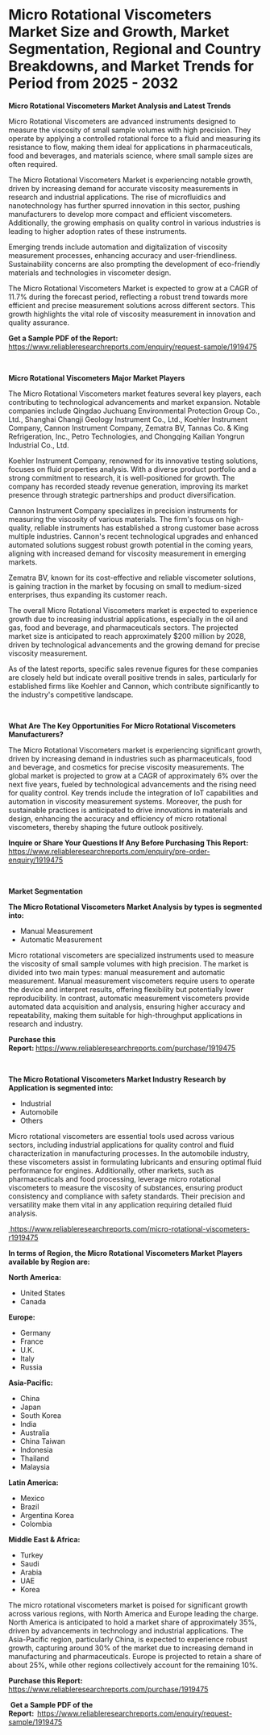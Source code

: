 <p><h1>Micro Rotational Viscometers Market Size and Growth, Market Segmentation, Regional and Country Breakdowns, and Market Trends for Period from 2025 -  2032</h1></p><p><strong>Micro Rotational Viscometers Market Analysis and Latest Trends</strong></p>
<p><p>Micro Rotational Viscometers are advanced instruments designed to measure the viscosity of small sample volumes with high precision. They operate by applying a controlled rotational force to a fluid and measuring its resistance to flow, making them ideal for applications in pharmaceuticals, food and beverages, and materials science, where small sample sizes are often required.</p><p>The Micro Rotational Viscometers Market is experiencing notable growth, driven by increasing demand for accurate viscosity measurements in research and industrial applications. The rise of microfluidics and nanotechnology has further spurred innovation in this sector, pushing manufacturers to develop more compact and efficient viscometers. Additionally, the growing emphasis on quality control in various industries is leading to higher adoption rates of these instruments.</p><p>Emerging trends include automation and digitalization of viscosity measurement processes, enhancing accuracy and user-friendliness. Sustainability concerns are also prompting the development of eco-friendly materials and technologies in viscometer design.</p><p>The Micro Rotational Viscometers Market is expected to grow at a CAGR of 11.7% during the forecast period, reflecting a robust trend towards more efficient and precise measurement solutions across different sectors. This growth highlights the vital role of viscosity measurement in innovation and quality assurance.</p></p>
<p><strong>Get a Sample PDF of the Report:&nbsp;</strong> <a href="https://www.reliableresearchreports.com/enquiry/request-sample/1919475?utm_campaign=3349&utm_medium=2&utm_source=Github&utm_content=ia&utm_term=12042025&utm_id=micro-rotational-viscometers">https://www.reliableresearchreports.com/enquiry/request-sample/1919475</a></p>
<p>&nbsp;</p>
<p><strong>Micro Rotational Viscometers Major Market Players</strong></p>
<p><p>The Micro Rotational Viscometers market features several key players, each contributing to technological advancements and market expansion. Notable companies include Qingdao Juchuang Environmental Protection Group Co., Ltd., Shanghai Changji Geology Instrument Co., Ltd., Koehler Instrument Company, Cannon Instrument Company, Zematra BV, Tannas Co. & King Refrigeration, Inc., Petro Technologies, and Chongqing Kailian Yongrun Industrial Co., Ltd.</p><p>Koehler Instrument Company, renowned for its innovative testing solutions, focuses on fluid properties analysis. With a diverse product portfolio and a strong commitment to research, it is well-positioned for growth. The company has recorded steady revenue generation, improving its market presence through strategic partnerships and product diversification.</p><p>Cannon Instrument Company specializes in precision instruments for measuring the viscosity of various materials. The firm's focus on high-quality, reliable instruments has established a strong customer base across multiple industries. Cannon's recent technological upgrades and enhanced automated solutions suggest robust growth potential in the coming years, aligning with increased demand for viscosity measurement in emerging markets.</p><p>Zematra BV, known for its cost-effective and reliable viscometer solutions, is gaining traction in the market by focusing on small to medium-sized enterprises, thus expanding its customer reach. </p><p>The overall Micro Rotational Viscometers market is expected to experience growth due to increasing industrial applications, especially in the oil and gas, food and beverage, and pharmaceuticals sectors. The projected market size is anticipated to reach approximately $200 million by 2028, driven by technological advancements and the growing demand for precise viscosity measurement.</p><p>As of the latest reports, specific sales revenue figures for these companies are closely held but indicate overall positive trends in sales, particularly for established firms like Koehler and Cannon, which contribute significantly to the industry's competitive landscape.</p></p>
<p>&nbsp;</p>
<p><strong>What Are The Key Opportunities For Micro Rotational Viscometers Manufacturers?</strong></p>
<p><p>The Micro Rotational Viscometers market is experiencing significant growth, driven by increasing demand in industries such as pharmaceuticals, food and beverage, and cosmetics for precise viscosity measurements. The global market is projected to grow at a CAGR of approximately 6% over the next five years, fueled by technological advancements and the rising need for quality control. Key trends include the integration of IoT capabilities and automation in viscosity measurement systems. Moreover, the push for sustainable practices is anticipated to drive innovations in materials and design, enhancing the accuracy and efficiency of micro rotational viscometers, thereby shaping the future outlook positively.</p></p>
<p><strong>Inquire or Share Your Questions If Any Before Purchasing This Report:</strong> <a href="https://www.reliableresearchreports.com/enquiry/pre-order-enquiry/1919475?utm_campaign=3349&utm_medium=2&utm_source=Github&utm_content=ia&utm_term=12042025&utm_id=micro-rotational-viscometers">https://www.reliableresearchreports.com/enquiry/pre-order-enquiry/1919475</a></p>
<p>&nbsp;</p>
<p><strong>Market Segmentation</strong></p>
<p><strong>The Micro Rotational Viscometers Market Analysis by types is segmented into:</strong></p>
<p><ul><li>Manual Measurement</li><li>Automatic Measurement</li></ul></p>
<p><p>Micro rotational viscometers are specialized instruments used to measure the viscosity of small sample volumes with high precision. The market is divided into two main types: manual measurement and automatic measurement. Manual measurement viscometers require users to operate the device and interpret results, offering flexibility but potentially lower reproducibility. In contrast, automatic measurement viscometers provide automated data acquisition and analysis, ensuring higher accuracy and repeatability, making them suitable for high-throughput applications in research and industry.</p></p>
<p><strong>Purchase this Report:&nbsp;</strong><a href="https://www.reliableresearchreports.com/purchase/1919475?utm_campaign=3349&utm_medium=2&utm_source=Github&utm_content=ia&utm_term=12042025&utm_id=micro-rotational-viscometers">https://www.reliableresearchreports.com/purchase/1919475</a></p>
<p>&nbsp;</p>
<p><strong>The Micro Rotational Viscometers Market Industry Research by Application is segmented into:</strong></p>
<p><ul><li>Industrial</li><li>Automobile</li><li>Others</li></ul></p>
<p><p>Micro rotational viscometers are essential tools used across various sectors, including industrial applications for quality control and fluid characterization in manufacturing processes. In the automobile industry, these viscometers assist in formulating lubricants and ensuring optimal fluid performance for engines. Additionally, other markets, such as pharmaceuticals and food processing, leverage micro rotational viscometers to measure the viscosity of substances, ensuring product consistency and compliance with safety standards. Their precision and versatility make them vital in any application requiring detailed fluid analysis.</p></p>
<p><a href="https://www.reliableresearchreports.com/micro-rotational-viscometers-r1919475?utm_campaign=3349&utm_medium=2&utm_source=Github&utm_content=ia&utm_term=12042025&utm_id=micro-rotational-viscometers">&nbsp;https://www.reliableresearchreports.com/micro-rotational-viscometers-r1919475</a></p>
<p><strong>In terms of Region, the Micro Rotational Viscometers Market Players available by Region are:</strong></p>
<p>
    <p> <strong> North America: </strong>
        <ul>
            <li>United States</li>
            <li>Canada</li>
        </ul>
        </p> 
    <p> <strong> Europe: </strong>
        <ul>
            <li>Germany</li>
            <li>France</li>
            <li>U.K.</li>
            <li>Italy</li>
            <li>Russia</li>
        </ul>
        </p> 
    <p> <strong> Asia-Pacific: </strong>
        <ul>
            <li>China</li>
            <li>Japan</li>
            <li>South Korea</li>
            <li>India</li>
            <li>Australia</li>
            <li>China Taiwan</li>
            <li>Indonesia</li>
            <li>Thailand</li>
            <li>Malaysia</li>
        </ul>
        </p> 
    <p> <strong> Latin America: </strong>
        <ul>
            <li>Mexico</li>
            <li>Brazil</li>
            <li>Argentina Korea</li>
            <li>Colombia</li>
        </ul>
        </p> 
    <p> <strong> Middle East & Africa: </strong>
        <ul>
            <li>Turkey</li>
            <li>Saudi</li>
            <li>Arabia</li>
            <li>UAE</li>
            <li>Korea</li>
        </ul>
    </p>
    </p>
<p><p>The micro rotational viscometers market is poised for significant growth across various regions, with North America and Europe leading the charge. North America is anticipated to hold a market share of approximately 35%, driven by advancements in technology and industrial applications. The Asia-Pacific region, particularly China, is expected to experience robust growth, capturing around 30% of the market due to increasing demand in manufacturing and pharmaceuticals. Europe is projected to retain a share of about 25%, while other regions collectively account for the remaining 10%.</p></p>
<p><strong>Purchase this Report: </strong><a href="https://www.reliableresearchreports.com/purchase/1919475?utm_campaign=3349&utm_medium=2&utm_source=Github&utm_content=ia&utm_term=12042025&utm_id=micro-rotational-viscometers">https://www.reliableresearchreports.com/purchase/1919475</a></p>
<p>&nbsp;<strong>Get a Sample PDF of the Report:&nbsp;&nbsp;</strong><a href="https://www.reliableresearchreports.com/enquiry/request-sample/1919475?utm_campaign=3349&utm_medium=2&utm_source=Github&utm_content=ia&utm_term=12042025&utm_id=micro-rotational-viscometers">https://www.reliableresearchreports.com/enquiry/request-sample/1919475</a></p>
<p><strong></strong></p>
<p><p></p><p></p><p></p></p>